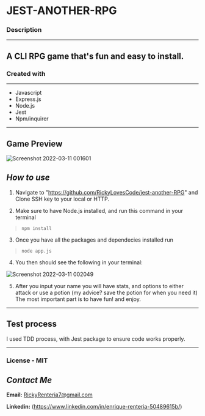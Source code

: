 # JEST-ANOTHER-RPG

### **Description**
--------------------
A CLI RPG game that's fun and easy to install.
--------        

###     **Created with**
----

- Javascript
- Express.js
- Node.js
- Jest
- Npm/inquirer

-----

## **Game Preview** 
![Screenshot 2022-03-11 001601](https://user-images.githubusercontent.com/69219899/157829043-d6ad5407-541a-4ce3-84db-a5b9b3f0457d.jpg)


## ___How to use___

1. Navigate to "https://github.com/RickyLovesCode/jest-another-RPG" and Clone SSH key to your local or HTTP. 

2. Make sure to have Node.js installed, and run this command in your terminal
> `npm install ` 

3.  Once you have all the packages and dependecies installed run 
> `node app.js `

4. You then should see the following in your terminal:

![Screenshot 2022-03-11 002049](https://user-images.githubusercontent.com/69219899/157829827-be9f7489-3162-40f2-821d-4e807ff4474c.jpg)




5. After you input your name you will have stats, and options to either attack or use a potion (my advice? save the potion for when you need it) The most important part is to have fun! and enjoy.

---

## **Test process**

I used TDD process, with Jest package to ensure code works properly.

---
### License - **MIT**

## *Contact Me*


**Email:** RickyRenteria7@gmail.com

**Linkedin:** 
(https://www.linkedin.com/in/enrique-renteria-50489615b/)
